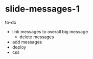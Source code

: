 # slide-messages-1

to-do
* link messages to overall big message
    * delete messages
* add messages
* deploy
* css